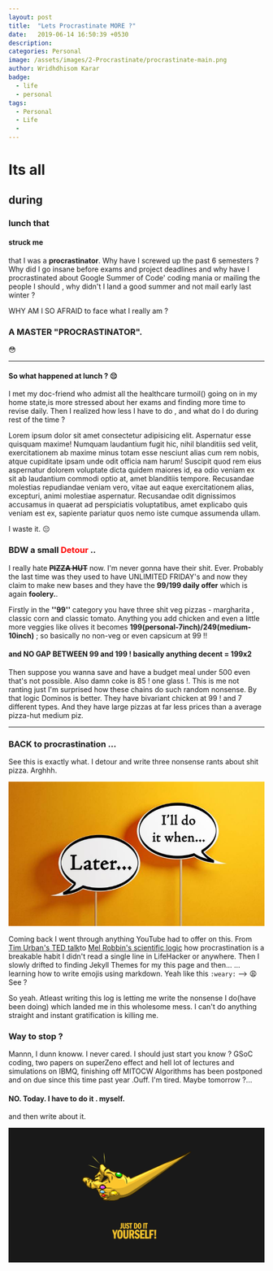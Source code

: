 ```yaml
---
layout: post
title:  "Lets Procrastinate MORE ?"
date:   2019-06-14 16:50:39 +0530
description:
categories: Personal
image: /assets/images/2-Procrastinate/procrastinate-main.png
author: Wridhdhisom Karar
badge:
  - life
  - personal
tags:
  - Personal
  - Life
  - 
---
```


# Its all 

## during
### lunch that 
#### struck me
that I was a **procrastinator**.
 Why have I screwed up the past 6 semesters ? 
 Why did I go insane before exams and project deadlines and why have I procrastinated about Google Summer of Code' coding mania or mailing the people I should , 
 why didn't I land a good summer and not mail early last winter ?
 
  WHY AM I SO AFRAID to face what I really am ?

### A MASTER "PROCRASTINATOR". 
<p>&#128563</p> 

---
#### So what happened at lunch ? :pensive:

I met my doc-friend who admist all the healthcare turmoil() going on in my home state,is more stressed about her exams and finding more time to revise daily. Then I realized how less I have to do , and what do I do during rest of the time ?


  Lorem ipsum dolor sit amet consectetur adipisicing elit. Aspernatur esse quisquam maxime! Numquam laudantium fugit hic, nihil blanditiis sed velit, exercitationem ab maxime minus totam esse nesciunt alias cum rem nobis, atque cupiditate ipsam unde odit officia nam harum! Suscipit quod rem eius aspernatur dolorem voluptate dicta quidem maiores id, ea odio veniam ex sit ab laudantium commodi optio at, amet blanditiis tempore. Recusandae molestias repudiandae veniam vero, vitae aut eaque exercitationem alias, excepturi, animi molestiae aspernatur. Recusandae odit dignissimos accusamus in quaerat ad perspiciatis voluptatibus, amet explicabo quis veniam est ex, sapiente pariatur quos nemo iste cumque assumenda ullam.

I waste it. :pensive:

### BDW a small <font style='color:red'>Detour</font> ..
I really hate ~~**PIZZA HUT**~~ now. I'm never gonna have their shit. Ever. Probably the last time was they used to have UNLIMITED FRIDAY's and now they claim to make new bases and they have the **99/199 daily offer** which is again **foolery.**.

Firstly in the **''99''** category you have three shit veg pizzas - margharita , classic corn and classic tomato. Anything you add chicken and even a little more veggies like olives it becomes **199(personal-7inch)/249(medium-10inch)** ; so basically no non-veg or even capsicum at 99 !!

#### and NO GAP BETWEEN 99 and 199 ! basically anything decent = 199x2

Then suppose you wanna save and have a budget meal under 500 even that's not possible. Also damn coke is 85 ! one glass !. This is me not ranting just I'm surprised how these chains do such random nonsense. By that logic Dominos is better. They have bivariant chicken at 99 ! and 7 different types. And they have large pizzas at far less prices than a average pizza-hut medium piz.

---

### BACK to procrastination ...
See this is exactly what. I detour and write three nonsense rants about shit pizza. Arghhh. 

![Placeholder](/assets/images/2-Procrastinate/procrastinate.jpg)

Coming back I went through anything YouTube had to offer on this. From [Tim Urban's TED talk](https://www.youtube.com/watch?v=arj7oStGLkU)to [Mel Robbin's scientific logic](https://www.youtube.com/watch?v=4x7MkLDGnu8) how procrastination is a breakable habit I didn't read a single line in LifeHacker or anywhere. Then I slowly drifted to finding Jekyll Themes for my this page and then... ... learning how to write emojis using markdown. Yeah like this  `:weary:` --> :weary: See ?

So yeah. Atleast writing this log is letting me write the nonsense I do(have been doing) which landed me in this wholesome mess. I can't do anything straight and instant gratification is killing me.

### Way to stop ?

Mannn, I dunn knoww. I never cared. I should just start you know ? GSoC coding, two papers on superZeno effect and hell lot of lectures and simulations on IBMQ,  finishing off MITOCW Algorithms has been postponed and on due since this time past year .Ouff.   I'm tired. Maybe tomorrow ?...

#### NO. Today. I have to do it . myself. 

and then write about it.

![Placeholder](/assets/images/2-Procrastinate/procrastinate-thanos.jpg#full)
